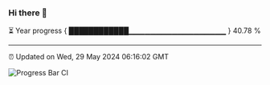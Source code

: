 ### Hi there 👋

⏳ Year progress { ████████████▁▁▁▁▁▁▁▁▁▁▁▁▁▁▁▁▁▁ } 40.78 %

---

⏰ Updated on Wed, 29 May 2024 06:16:02 GMT

![Progress Bar CI](https://github.com/liununu/liununu/workflows/Progress%20Bar%20CI/badge.svg)

